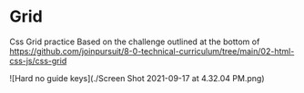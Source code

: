# Grid
Css Grid practice
Based on the challenge outlined at the bottom of https://github.com/joinpursuit/8-0-technical-curriculum/tree/main/02-html-css-js/css-grid

![Hard no guide keys](./Screen Shot 2021-09-17 at 4.32.04 PM.png)
